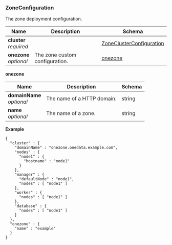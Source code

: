 
<a name="zoneconfiguration"></a>
### ZoneConfiguration
The zone deployment configuration.


|Name|Description|Schema|
|---|---|---|
|**cluster**  <br>*required*||[ZoneClusterConfiguration](ZoneClusterConfiguration.md#zoneclusterconfiguration)|
|**onezone**  <br>*optional*|The zone custom configuration.|[onezone](#zoneconfiguration-onezone)|

<a name="zoneconfiguration-onezone"></a>
**onezone**

|Name|Description|Schema|
|---|---|---|
|**domainName**  <br>*optional*|The name of a HTTP domain.|string|
|**name**  <br>*optional*|The name of a zone.|string|

**Example**
```
{
  "cluster" : {
    "domainName" : "onezone.onedata.example.com",
    "nodes" : {
      "node1" : {
        "hostname" : "node1"
      }
    },
    "manager" : {
      "defaultNode" : "node1",
      "nodes" : [ "node1" ]
    },
    "worker" : {
      "nodes" : [ "node1" ]
    },
    "database" : {
      "nodes" : [ "node1" ]
    }
  },
  "onezone" : {
    "name" : "example"
  }
}
```




